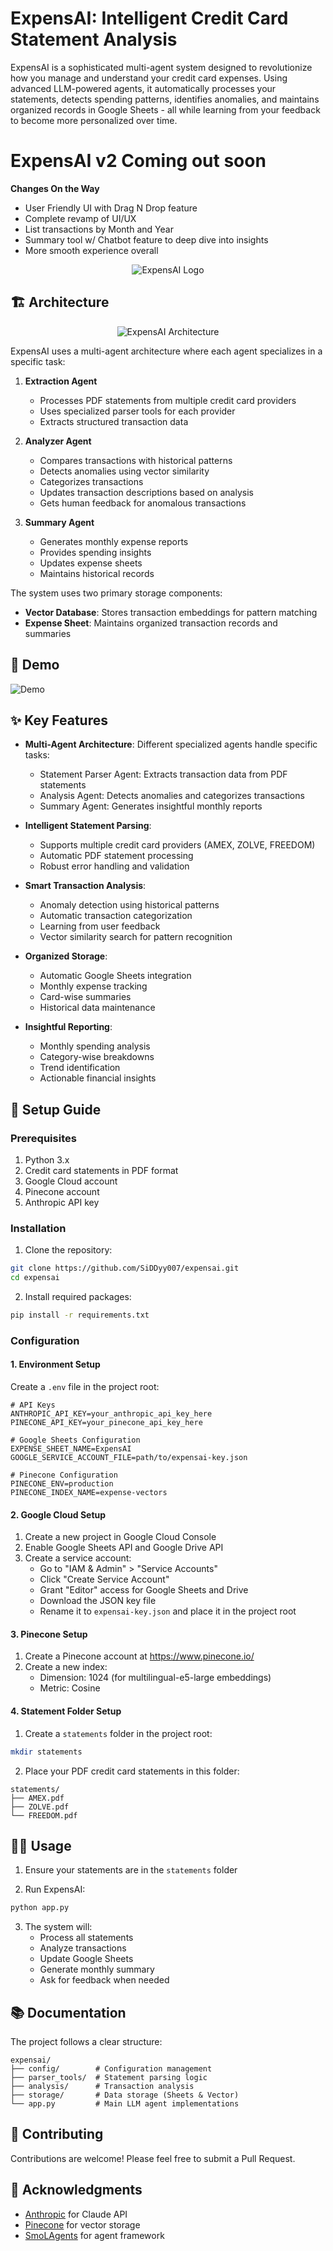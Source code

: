 # ExpensAI: Intelligent Credit Card Statement Analysis

ExpensAI is a sophisticated multi-agent system designed to revolutionize how you manage and understand your credit card expenses. Using advanced LLM-powered agents, it automatically processes your statements, detects spending patterns, identifies anomalies, and maintains organized records in Google Sheets - all while learning from your feedback to become more personalized over time.

# ExpensAI v2 Coming out soon
**Changes On the Way**
   - User Friendly UI with Drag N Drop feature 
   - Complete revamp of UI/UX 
   - List transactions by Month and Year
   - Summary tool w/ Chatbot feature to deep dive into insights
   - More smooth experience overall


<p align="center">
  <img src="/images/ExpensAI_Logo.png" alt="ExpensAI Logo" style="max-width: 50%; max-height: 50%;">
</p>

## 🏗️ Architecture

<p align="center">
  <img src="images/ExpensAI_Architecture_Diagram.svg" alt="ExpensAI Architecture" style="max-width: 100%; height: auto;">
</p>

ExpensAI uses a multi-agent architecture where each agent specializes in a specific task:

1. **Extraction Agent**
   - Processes PDF statements from multiple credit card providers
   - Uses specialized parser tools for each provider
   - Extracts structured transaction data

2. **Analyzer Agent**
   - Compares transactions with historical patterns
   - Detects anomalies using vector similarity
   - Categorizes transactions
   - Updates transaction descriptions based on analysis
   - Gets human feedback for anomalous transactions

3. **Summary Agent**
   - Generates monthly expense reports
   - Provides spending insights
   - Updates expense sheets
   - Maintains historical records

The system uses two primary storage components:
- **Vector Database**: Stores transaction embeddings for pattern matching
- **Expense Sheet**: Maintains organized transaction records and summaries

## 🎥 Demo

![Demo](images/output.gif)

## ✨ Key Features

- **Multi-Agent Architecture**: Different specialized agents handle specific tasks:
  - Statement Parser Agent: Extracts transaction data from PDF statements
  - Analysis Agent: Detects anomalies and categorizes transactions
  - Summary Agent: Generates insightful monthly reports

- **Intelligent Statement Parsing**:
  - Supports multiple credit card providers (AMEX, ZOLVE, FREEDOM)
  - Automatic PDF statement processing
  - Robust error handling and validation

- **Smart Transaction Analysis**:
  - Anomaly detection using historical patterns
  - Automatic transaction categorization
  - Learning from user feedback
  - Vector similarity search for pattern recognition

- **Organized Storage**:
  - Automatic Google Sheets integration
  - Monthly expense tracking
  - Card-wise summaries
  - Historical data maintenance

- **Insightful Reporting**:
  - Monthly spending analysis
  - Category-wise breakdowns
  - Trend identification
  - Actionable financial insights

## 🚀 Setup Guide

### Prerequisites

1. Python 3.x
2. Credit card statements in PDF format
3. Google Cloud account
4. Pinecone account
5. Anthropic API key

### Installation

1. Clone the repository:
```bash
git clone https://github.com/SiDDyy007/expensai.git
cd expensai
```

2. Install required packages:
```bash
pip install -r requirements.txt
```

### Configuration

#### 1. Environment Setup
Create a `.env` file in the project root:
```env
# API Keys
ANTHROPIC_API_KEY=your_anthropic_api_key_here
PINECONE_API_KEY=your_pinecone_api_key_here

# Google Sheets Configuration
EXPENSE_SHEET_NAME=ExpensAI
GOOGLE_SERVICE_ACCOUNT_FILE=path/to/expensai-key.json

# Pinecone Configuration
PINECONE_ENV=production
PINECONE_INDEX_NAME=expense-vectors
```

#### 2. Google Cloud Setup

1. Create a new project in Google Cloud Console
2. Enable Google Sheets API and Google Drive API
3. Create a service account:
   - Go to "IAM & Admin" > "Service Accounts"
   - Click "Create Service Account"
   - Grant "Editor" access for Google Sheets and Drive
   - Download the JSON key file
   - Rename it to `expensai-key.json` and place it in the project root

#### 3. Pinecone Setup

1. Create a Pinecone account at https://www.pinecone.io/
2. Create a new index:
   - Dimension: 1024 (for multilingual-e5-large embeddings)
   - Metric: Cosine

#### 4. Statement Folder Setup

1. Create a `statements` folder in the project root:
```bash
mkdir statements
```

2. Place your PDF credit card statements in this folder:
```
statements/
├── AMEX.pdf
├── ZOLVE.pdf
└── FREEDOM.pdf
```

## 🏃‍♂️ Usage

1. Ensure your statements are in the `statements` folder

2. Run ExpensAI:
```bash
python app.py
```

3. The system will:
   - Process all statements
   - Analyze transactions 
   - Update Google Sheets
   - Generate monthly summary 
   - Ask for feedback when needed

## 📚 Documentation

The project follows a clear structure:

```
expensai/
├── config/        # Configuration management
├── parser_tools/  # Statement parsing logic
├── analysis/      # Transaction analysis
├── storage/       # Data storage (Sheets & Vector)
└── app.py         # Main LLM agent implementations
```

## 🤝 Contributing

Contributions are welcome! Please feel free to submit a Pull Request.

## 🙏 Acknowledgments

- [Anthropic](https://www.anthropic.com/) for Claude API
- [Pinecone](https://www.pinecone.io/) for vector storage
- [SmoLAgents](https://huggingface.co/docs/smolagents/index) for agent framework